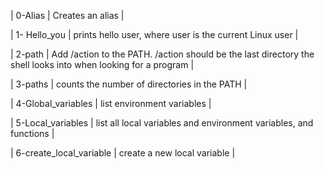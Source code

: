 | 0-Alias | Creates an alias |

| 1- Hello_you | prints hello user, where user is the current Linux user |

| 2-path | Add /action to the PATH. /action should be the last directory the shell looks into when looking for a program |

| 3-paths |  counts the number of directories in the PATH |

| 4-Global_variables | list environment variables |

| 5-Local_variables | list all local variables and environment variables, and functions |

| 6-create_local_variable | create a new local variable |
